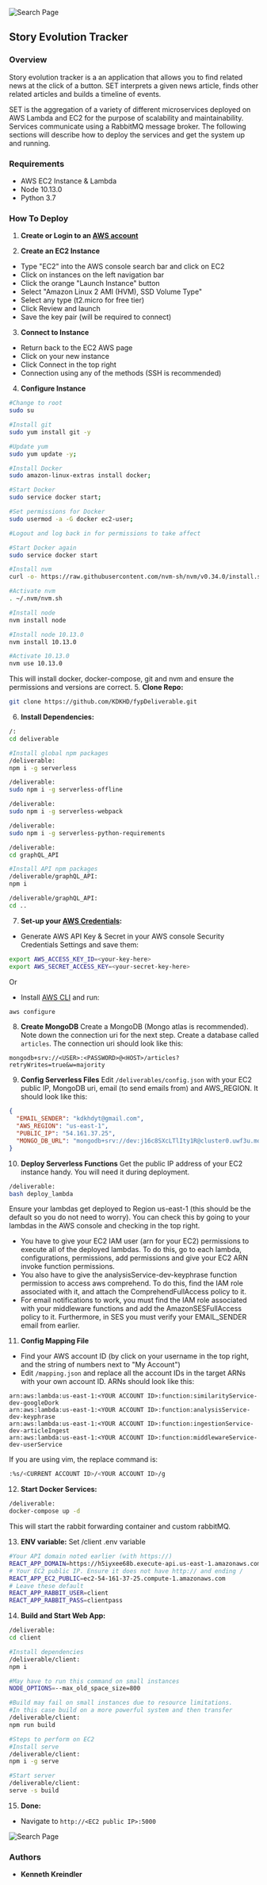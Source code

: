 ![Search Page](/images/banner.png)
## Story Evolution Tracker


### Overview
Story evolution tracker is a an application that allows you to find related news at the click of a button. SET interprets a given news article, finds other related articles and builds a timeline of events.

SET is the aggregation of a variety of different microservices deployed on AWS Lambda and EC2 for the purpose of scalability and maintainability. Services communicate using a RabbitMQ message broker. The following sections will describe how to deploy the services and get the system up and running. 

### Requirements
- AWS EC2 Instance & Lambda
- Node 10.13.0
- Python 3.7
### <a name="Installation"></a>How To Deploy

1. **Create or Login to an [AWS account](https://console.aws.amazon.com/)**

2. **Create an EC2 Instance**
- Type "EC2" into the AWS console search bar and click on EC2
- Click on instances on the left navigation bar
- Click the orange "Launch Instance" button
- Select "Amazon Linux 2 AMI (HVM), SSD Volume Type"
- Select any type (t2.micro for free tier)
- Click Review and launch
- Save the key pair (will be required to connect)

3. **Connect to Instance**
- Return back to the EC2 AWS page
- Click on your new instance
- Click Connect in the top right
- Connection using any of the methods (SSH is recommended)

4. **Configure Instance**
```bash
#Change to root
sudo su

#Install git
sudo yum install git -y

#Update yum
sudo yum update -y;

#Install Docker
sudo amazon-linux-extras install docker;

#Start Docker
sudo service docker start;

#Set permissions for Docker
sudo usermod -a -G docker ec2-user;

#Logout and log back in for permissions to take affect

#Start Docker again
sudo service docker start

#Install nvm
curl -o- https://raw.githubusercontent.com/nvm-sh/nvm/v0.34.0/install.sh | bash

#Activate nvm
. ~/.nvm/nvm.sh

#Install node
nvm install node

#Install node 10.13.0
nvm install 10.13.0

#Activate 10.13.0
nvm use 10.13.0
```
This will install docker, docker-compose, git and nvm and ensure the permissions and versions are correct.
5. **Clone Repo:**
```bash
git clone https://github.com/KDKHD/fypDeliverable.git
```
6. **Install Dependencies:**
```bash
/: 
cd deliverable

#Install global npm packages
/deliverable: 
npm i -g serverless

/deliverable: 
sudo npm i -g serverless-offline

/deliverable: 
sudo npm i -g serverless-webpack

/deliverable:
sudo npm i -g serverless-python-requirements

/deliverable: 
cd graphQL_API 

#Install API npm packages
/deliverable/graphQL_API: 
npm i 

/deliverable/graphQL_API: 
cd ..

```
7. **Set-up your [AWS Credentials](https://www.serverless.com/framework/docs/providers/aws/guide/credentials/):**
- Generate AWS API Key & Secret in your AWS console Security Credentials Settings and save them:
```bash
export AWS_ACCESS_KEY_ID=<your-key-here>
export AWS_SECRET_ACCESS_KEY=<your-secret-key-here>
```

Or 
- Install [AWS CLI](https://docs.aws.amazon.com/cli/latest/userguide/cli-chap-install.html) and run:
```bash
aws configure
```
8. **Create MongoDB**
Create a MongoDB (Mongo atlas is recommended). Note down the connection uri for the next step. Create a database called ```articles```. The connection uri should look like this:
```
mongodb+srv://<USER>:<PASSWORD>@<HOST>/articles?retryWrites=true&w=majority
```
9. **Config Serverless Files**
Edit ```/deliverables/config.json``` with your EC2 public IP, MongoDB uri, email (to send emails from) and AWS_REGION. It should look like this:
```json
{
  "EMAIL_SENDER": "kdkhdyt@gmail.com",
  "AWS_REGION": "us-east-1",
  "PUBLIC_IP": "54.161.37.25",
  "MONGO_DB_URL": "mongodb+srv://dev:j16c8SXcLTlIty1R@cluster0.uwf3u.mongodb.net/articles?retryWrites=true&w=majority"
}
```
10. **Deploy Serverless Functions**
Get the public IP address of your EC2 instance handy. You will need it during deployment.
```bash
/deliverable: 
bash deploy_lambda
```
Ensure your lambdas get deployed to Region us-east-1 (this should be the default so you do not need to worry). You can check this by going to your lambdas in the AWS console and checking in the top right.
- You have to give your EC2 IAM user (arn for your EC2) permissions to execute all of the deployed lambdas. To do this, go to each lambda, configurations, permissions, add permissions and give your EC2 ARN invoke function permissions.
- You also have to give the analysisService-dev-keyphrase function permission to access aws comprehend. To do this, find the IAM role associated with it, and attach the ComprehendFullAccess policy to it.
- For email notifications to work, you must find the IAM role associated with your middleware functions and add the AmazonSESFullAccess policy to it. Furthermore, in SES you must verify your EMAIL_SENDER email from earlier.

11. **Config Mapping File**
- Find your AWS account ID (by click on your username in the top right, and the string of numbers next to "My Account")
- Edit ```/mapping.json``` and replace all the account IDs in the target ARNs with your own account ID. ARNs should look like this:
```
arn:aws:lambda:us-east-1:<YOUR ACCOUNT ID>:function:similarityService-dev-googleDork
arn:aws:lambda:us-east-1:<YOUR ACCOUNT ID>:function:analysisService-dev-keyphrase
arn:aws:lambda:us-east-1:<YOUR ACCOUNT ID>:function:ingestionService-dev-articleIngest
arn:aws:lambda:us-east-1:<YOUR ACCOUNT ID>:function:middlewareService-dev-userService
```
If you are using vim, the replace command is:
```bash
:%s/<CURRENT ACCOUNT ID>/<YOUR ACCOUNT ID>/g
```

12. **Start Docker Services:**
```bash
/deliverable:
docker-compose up -d
```
This will start the rabbit forwarding container and custom rabbitMQ.

13. **ENV variable:**
Set /client .env variable
```bash
#Your API domain noted earlier (with https://)
REACT_APP_DOMAIN=https://h5iyxee68b.execute-api.us-east-1.amazonaws.com
# Your EC2 public IP. Ensure it does not have http:// and ending /
REACT_APP_EC2_PUBLIC=ec2-54-161-37-25.compute-1.amazonaws.com
# Leave these default
REACT_APP_RABBIT_USER=client
REACT_APP_RABBIT_PASS=clientpass
```
14. **Build and Start Web App:**
```bash
/deliverable:
cd client

#Install dependencies
/deliverable/client:
npm i

#May have to run this command on small instances
NODE_OPTIONS=--max_old_space_size=800

#Build may fail on small instances due to resource limitations. 
#In this case build on a more powerful system and then transfer
/deliverable/client:
npm run build

#Steps to perform on EC2
#Install serve
/deliverable/client:
npm i -g serve

#Start server
/deliverable/client:
serve -s build
```

15. **Done:**

- Navigate to ```http://<EC2 public IP>:5000```


![Search Page](/images/search.png)


### Authors

* **Kenneth Kreindler** 


